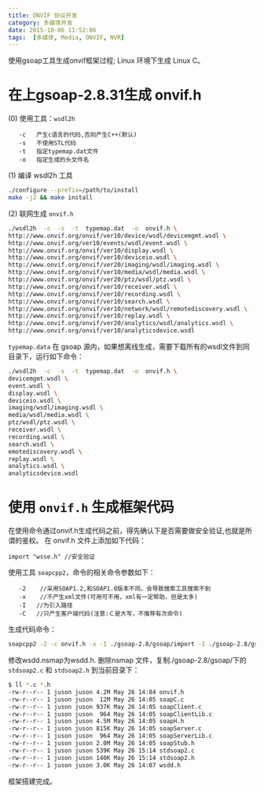 ```yaml
---
title: ONVIF 协议开发
category: 多媒体开发  
date: 2015-10-06 11:52:06
tags:  [多媒体, Media, ONVIF, NVR]
---
```


使用gsoap工具生成onvif框架过程; Linux 环境下生成 Linux C。
# 在上gsoap-2.8.31生成 onvif.h
(0) 使用工具：``wsdl2h``
```
   -c   产生c语言的代码,否则产生C++(默认)
   -s   不使用STL代码
   -t   指定typemap.dat文件
   -o   指定生成的头文件名
```
(1) 编译 wsdl2h 工具
```bash
./configure --prefix=/path/to/install
make -j2 && make install
```
(2) 联网生成 ``onvif.h``
```bash
./wsdl2h  -c  -s  -t  typemap.dat  -o  onvif.h \
http://www.onvif.org/onvif/ver10/device/wsdl/devicemgmt.wsdl \
http://www.onvif.org/ver10/events/wsdl/event.wsdl \
http://www.onvif.org/onvif/ver10/display.wsdl \
http://www.onvif.org/onvif/ver10/deviceio.wsdl \
http://www.onvif.org/onvif/ver20/imaging/wsdl/imaging.wsdl \
http://www.onvif.org/onvif/ver10/media/wsdl/media.wsdl \
http://www.onvif.org/onvif/ver20/ptz/wsdl/ptz.wsdl \
http://www.onvif.org/onvif/ver10/receiver.wsdl \
http://www.onvif.org/onvif/ver10/recording.wsdl \
http://www.onvif.org/onvif/ver10/search.wsdl \
http://www.onvif.org/onvif/ver10/network/wsdl/remotediscovery.wsdl \
http://www.onvif.org/onvif/ver10/replay.wsdl \
http://www.onvif.org/onvif/ver20/analytics/wsdl/analytics.wsdl \
http://www.onvif.org/onvif/ver10/analyticsdevice.wsdl
```
``typemap.data`` 在 gsoap 源内，如果想离线生成，需要下载所有的wsdl文件到同目录下，运行如下命令：
```bash
./wsdl2h  -c  -s  -t  typemap.dat  -o  onvif.h \
devicemgmt.wsdl \
event.wsdl \
display.wsdl \
deviceio.wsdl \
imaging/wsdl/imaging.wsdl \
media/wsdl/media.wsdl \
ptz/wsdl/ptz.wsdl \
receiver.wsdl \
recording.wsdl \
search.wsdl \
emotediscovery.wsdl \
replay.wsdl \
analytics.wsdl \
analyticsdevice.wsdl
```
# 使用 ``onvif.h`` 生成框架代码
在使用命令通过onvif.h生成代码之前，得先确认下是否需要做安全验证,也就是所谓的鉴权。
在 onvif.h 文件上添加如下代码：
```
import "wsse.h" //安全验证
```
使用工具 ``soapcpp2``，命令的相关命令参数如下：
```
   -2    //采用SOAP1.2,和SOAP1.0版本不同，会导致搜索工具搜索不到
   -x    //不产生xml文件(可用可不用，xml有一定帮助，但是太多)
   -I   //为引入路径
   -C   //只产生客户端代码(注意:Ｃ是大写，不推荐有次命令)
```
生成代码命令：
```bash
soapcpp2 -2 -c onvif.h -x -I ./gsoap-2.8/gsoap/import -I ./gsoap-2.8/gsoap/
```
修改wsdd.nsmap为wsdd.h. 删除nsmap 文件，复制./gsoap-2.8/gsoap/下的
``stdsoap2.c`` 和 ``stdsoap2.h`` 到当前目录下：
```bash
$ ll *.c *.h
-rw-r--r-- 1 juson juson 4.2M May 26 14:04 onvif.h
-rw-r--r-- 1 juson juson  12M May 26 14:05 soapC.c
-rw-r--r-- 1 juson juson 937K May 26 14:05 soapClient.c
-rw-r--r-- 1 juson juson  964 May 26 14:05 soapClientLib.c
-rw-r--r-- 1 juson juson 4.5M May 26 14:05 soapH.h
-rw-r--r-- 1 juson juson 815K May 26 14:05 soapServer.c
-rw-r--r-- 1 juson juson  964 May 26 14:05 soapServerLib.c
-rw-r--r-- 1 juson juson 2.0M May 26 14:05 soapStub.h
-rw-r--r-- 1 juson juson 539K May 26 15:14 stdsoap2.c
-rw-r--r-- 1 juson juson 140K May 26 15:14 stdsoap2.h
-rw-r--r-- 1 juson juson 3.0K May 26 14:07 wsdd.h
```
框架搭建完成。